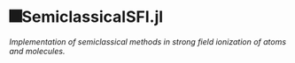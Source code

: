 # 🎆SemiclassicalSFI.jl

*Implementation of semiclassical methods in strong field ionization of atoms and molecules.*